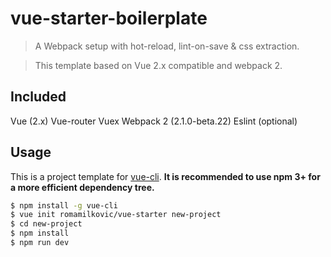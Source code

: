 # vue-starter-boilerplate

> A Webpack setup with hot-reload, lint-on-save & css extraction.

> This template based on Vue 2.x compatible and webpack 2.

## Included
Vue (2.x)
Vue-router
Vuex
Webpack 2 (2.1.0-beta.22)
Eslint (optional)

## Usage

This is a project template for [vue-cli](https://github.com/vuejs/vue-cli). **It is recommended to use npm 3+ for a more efficient dependency tree.**

``` bash
$ npm install -g vue-cli
$ vue init romamilkovic/vue-starter new-project
$ cd new-project
$ npm install
$ npm run dev

